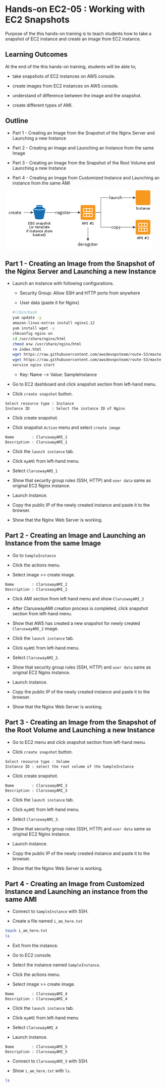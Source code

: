 # Hands-on EC2-05 : Working with EC2 Snapshots

Purpose of the this hands-on training is to teach students how to take a snapshot of EC2 instance and create an image from EC2 instance.

## Learning Outcomes

At the end of the this hands-on training, students will be able to;

- take snapshots of EC2 instances on AWS console.

- create images from EC2 instances on AWS console.

- understand of difference between the image and the snapshot.

- create different types of AMI.

## Outline

- Part 1 - Creating an Image from the Snapshot of the Nginx Server and Launching a new Instance

- Part 2 - Creating an Image and Launching an Instance from the same Image

- Part 3 - Creating an Image from the Snapshot of the Root Volume and Launching a new Instance

- Part 4 - Creating an Image from Customized Instance and Launching an instance from the same AMI

![Apache HTTP Server](./ami_lifecycle.png)

## Part 1 - Creating an Image from the Snapshot of the Nginx Server and Launching a new Instance

- Launch an instance with following configurations.

  - Security Group: Allow SSH and HTTP ports from anywhere

  - User data (paste it for Nginx)

  ```bash
  #!/bin/bash
  yum update -y
  amazon-linux-extras install nginx1.12
  yum install wget -y
  chkconfig nginx on
  cd /usr/share/nginx/html
  chmod o+w /usr/share/nginx/html
  rm index.html
  wget https://raw.githubusercontent.com/awsdevopsteam/route-53/master/index.html
  wget https://raw.githubusercontent.com/awsdevopsteam/route-53/master/ken.jpg
  service nginx start
  ```

  - Key: Name --> Value: SampleInstance  

- Go to EC2 dashboard and click snapshot section from left-hand menu.

- Click `create snapshot` button.

```text
Select resource type : Instance
Instance ID          : Select the instance ID of Nginx
```

- Click create snapshot.

- Click snapshot `Action` menu and select `create image`

```text
Name        : ClaruswayAMI_1
Description : ClaruswayAMI_1
```

- Click the `launch instance` tab.

- Click `myAMI` from left-hand menu.

- Select `ClaruswayAMI_1`

- Show that security group rules (SSH, HTTP) and `user data` same as original EC2 Nginx instance.

- Launch instance.

- Copy the public IP of the newly created instance and paste it to the browser.

- Show that the Nginx Web Server is working.

## Part 2 - Creating an Image and Launching an Instance from the same Image

- Go to `SampleInstance`

- Click the actions menu.

- Select image >> create image.

```text
Name        : ClaruswayAMI_2
Description : ClaruswayAMI_2
```

- Click AMI section from left hand menu and show `ClaruswayAMI_2`

- After ClaruswayAMI creation process is completed, click snapshot section from left-hand menu.

- Show that AWS has created a new snapshot for newly created `ClaruswayAMI_2` image.

- Click the `launch instance` tab.

- Click `myAMI` from left-hand menu.

- Select `ClaruswayAMI_2`.

- Show that security group rules (SSH, HTTP) and `user data` same as original EC2 Nginx instance.

- Launch instance.

- Copy the public IP of the newly created instance and paste it to the browser.

- Show that the Nginx Web Server is working.

## Part 3 - Creating an Image from the Snapshot of the Root Volume and Launching a new Instance

- Go to EC2 menu and click snapshot section from left-hand menu.

- Click `create snapshot` button.

```text
Select resource type : Volume
Instance ID : select the root volume of the SampleInstance
```

- Click create snapshot.

```text
Name        : ClaruswayAMI_3
Description : ClaruswayAMI_3
```

- Click the `launch instance` tab.

- Click `myAMI` from left-hand menu.

- Select `ClaruswayAMI_3`.

- Show that security group rules (SSH, HTTP) and `user data` same as original EC2 Nginx instance.

- Launch instance.

- Copy the public IP of the newly created instance and paste it to the browser.

- Show that the Nginx Web Server is working.

## Part 4 - Creating an Image from Customized Instance and Launching an instance from the same AMI

- Connect to `SampleInstance` with SSH.

- Create a file named `i_am_here.txt`

```bash
touch i_am_here.txt
ls
```

- Exit from the instance.

- Go to EC2 console.

- Select the instance named `SampleInstance`.

- Click the actions menu.

- Select image >> create image.

```text
Name        : ClaruswayAMI_4
Description : ClaruswayAMI_4
```

- Click the `launch instance` tab.

- Click `myAMI` from left-hand menu

- Select `ClaruswayAMI_4`

- Launch instance.

```text
Name        : ClaruswayAMI_5
Description : ClaruswayAMI_5
```

- Connect to `ClaruswayAMI_5` with SSH.

- Show `i_am_here.txt` with `ls`.

```bash
ls
```
